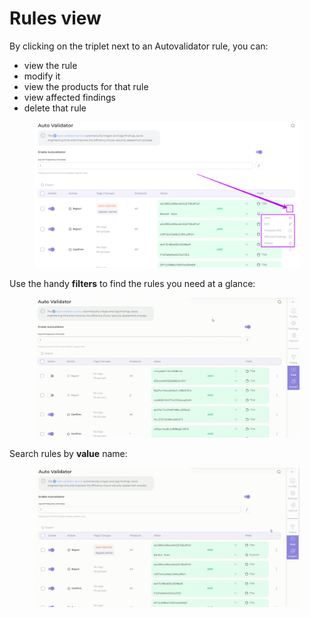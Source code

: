 # Rules view

By clicking on the triplet next to an Autovalidator rule, you can:&#x20;

* view the rule
* modify it
* view the products for that rule
* view affected findings
* delete that rule

<figure><img src="../../../.gitbook/assets/image (163).png" alt=""><figcaption></figcaption></figure>

Use the handy **filters** to find the rules you need at a glance:

<figure><img src="../../../.gitbook/assets/validat.gif" alt=""><figcaption></figcaption></figure>

Search rules by **value** name:

<figure><img src="../../../.gitbook/assets/autoval 3.gif" alt=""><figcaption></figcaption></figure>
